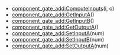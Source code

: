 - [component_gate_add:ComputeInputs](nil)(i, o)
- [component_gate_add:GetInputA](nil)()
- [component_gate_add:GetInputB](nil)()
- [component_gate_add:GetOutputA](nil)()
- [component_gate_add:SetInputA](nil)(num)
- [component_gate_add:SetInputB](nil)(num)
- [component_gate_add:SetOutputA](nil)(num)